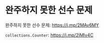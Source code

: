 # 완주하지 못한 선수 문제

완주하지 못한 선수 문제: <https://j.mp/2MAv6MY>

`collections.Counter`: <https://j.mp/2IMlv4C>
